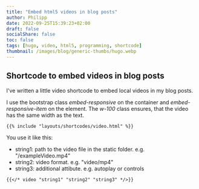 ```yaml
---
title: "Embed html5 videos in blog posts"
author: Philipp
date: 2022-09-25T15:39:23+02:00
draft: false
socialShare: false
toc: false
tags: [hugo, video, html5, programming, shortcode]
thumbnail: /images/blog/generic-thumbs/hugo.webp
---
```


## Shortcode to embed videos in blog posts

I've written a little video shortcode to embed local videos in my blog posts.

I use the bootstrap class *embed-responsive* on the container and *embed-responsive-item* on the element.
The *w-100* class ensures, that the video has the same width as the text.

```html
{{% include "layouts/shortcodes/video.html" %}}
```

You use it like this:

- string1: path to the video file in the static folder. e.g. "/exampleVideo.mp4"
- string2: video format. e.g. "video/mp4"
- string3: additional attibute. e.g. autoplay or controls

```md
{{</* video "string1" "string2" "string3" */>}}
```